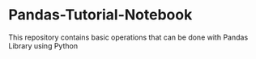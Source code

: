 # Pandas-Tutorial-Notebook
This repository contains basic operations that can be done with Pandas Library using Python
